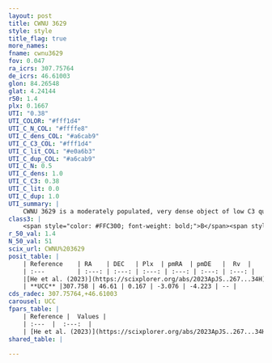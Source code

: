 ```yaml
---
layout: post
title: CWNU 3629
style: style
title_flag: true
more_names: 
fname: cwnu3629
fov: 0.047
ra_icrs: 307.75764
de_icrs: 46.61003
glon: 84.26548
glat: 4.24144
r50: 1.4
plx: 0.1667
UTI: "0.38"
UTI_COLOR: "#fff1d4"
UTI_C_N_COL: "#ffffe8"
UTI_C_dens_COL: "#a6cab9"
UTI_C_C3_COL: "#fff1d4"
UTI_C_lit_COL: "#e0a6b3"
UTI_C_dup_COL: "#a6cab9"
UTI_C_N: 0.5
UTI_C_dens: 1.0
UTI_C_C3: 0.38
UTI_C_lit: 0.0
UTI_C_dup: 1.0
UTI_summary: |
    CWNU 3629 is a moderately populated, very dense object of low C3 quality. It was recently reported in the literature.
class3: |
    <span style="color: #FFC300; font-weight: bold;">B</span><span style="color: red; font-weight: bold;">C</span>
r_50_val: 1.4
N_50_val: 51
scix_url: CWNU%203629
posit_table: |
    | Reference    | RA    | DEC   | Plx  | pmRA  | pmDE   |  Rv  |
    | :---         | :---: | :---: | :---: | :---: | :---: | :---: |
    |[He et al. (2023)](https://scixplorer.org/abs/2023ApJS..267...34H) | 307.757 | 46.61 | 0.157 | -3.078 | -4.223 | -- |
    | **UCC** |307.758 | 46.61 | 0.167 | -3.076 | -4.223 | -- | 
cds_radec: 307.75764,+46.61003
carousel: UCC
fpars_table: |
    | Reference |  Values |
    | :---  |  :---:  |
    | [He et al. (2023)](https://scixplorer.org/abs/2023ApJS..267...34H) | `A0=3.95, m-M=13.7, logA=9.0` |
shared_table: |
    
---
```

